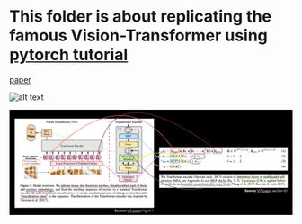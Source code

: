 # This folder is about replicating the famous Vision-Transformer using [pytorch tutorial](https://www.learnpytorch.io/08_pytorch_paper_replicating/)
[paper](https://arxiv.org/abs/2010.11929)

![alt text](08-vit-paper-architecture-animation-full-architecture.gif)

![alt text](08-vit-paper-mapping-the-four-equations-to-figure-1.png)

